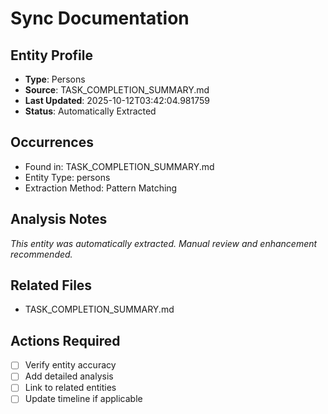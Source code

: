 # Sync Documentation

## Entity Profile
- **Type**: Persons
- **Source**: TASK_COMPLETION_SUMMARY.md
- **Last Updated**: 2025-10-12T03:42:04.981759
- **Status**: Automatically Extracted

## Occurrences
- Found in: TASK_COMPLETION_SUMMARY.md
- Entity Type: persons
- Extraction Method: Pattern Matching

## Analysis Notes
*This entity was automatically extracted. Manual review and enhancement recommended.*

## Related Files
- TASK_COMPLETION_SUMMARY.md

## Actions Required
- [ ] Verify entity accuracy
- [ ] Add detailed analysis
- [ ] Link to related entities
- [ ] Update timeline if applicable
